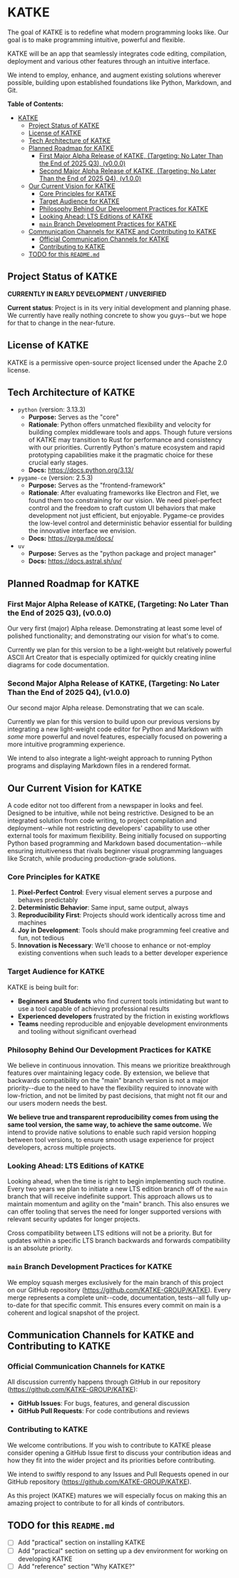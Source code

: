 # KATKE

The goal of KATKE is to redefine what modern programming looks like. Our goal is to make programming intuitive, powerful and flexible.

KATKE will be an app that seamlessly integrates code editing, compilation, deployment and various other features through an intuitive interface.

We intend to employ, enhance, and augment existing solutions wherever possible, building upon established foundations like Python, Markdown, and Git.

**Table of Contents:**

- [KATKE](#katke)
  - [Project Status of KATKE](#project-status-of-katke)
  - [License of KATKE](#license-of-katke)
  - [Tech Architecture of KATKE](#tech-architecture-of-katke)
  - [Planned Roadmap for KATKE](#planned-roadmap-for-katke)
    - [First Major Alpha Release of KATKE, (Targeting: No Later Than the End of 2025 Q3), (v0.0.0)](#first-major-alpha-release-of-katke-targeting-no-later-than-the-end-of-2025-q3-v000)
    - [Second Major Alpha Release of KATKE, (Targeting: No Later Than the End of 2025 Q4), (v1.0.0)](#second-major-alpha-release-of-katke-targeting-no-later-than-the-end-of-2025-q4-v100)
  - [Our Current Vision for KATKE](#our-current-vision-for-katke)
    - [Core Principles for KATKE](#core-principles-for-katke)
    - [Target Audience for KATKE](#target-audience-for-katke)
    - [Philosophy Behind Our Development Practices for KATKE](#philosophy-behind-our-development-practices-for-katke)
    - [Looking Ahead: LTS Editions of KATKE](#looking-ahead-lts-editions-of-katke)
    - [`main` Branch Development Practices for KATKE](#main-branch-development-practices-for-katke)
  - [Communication Channels for KATKE and Contributing to KATKE](#communication-channels-for-katke-and-contributing-to-katke)
    - [Official Communication Channels for KATKE](#official-communication-channels-for-katke)
    - [Contributing to KATKE](#contributing-to-katke)
  - [TODO for this `README.md`](#todo-for-this-readmemd)

## Project Status of KATKE

**CURRENTLY IN EARLY DEVELOPMENT / UNVERIFIED**

**Current status**: Project is in its very initial development and planning phase. We currently have really nothing concrete to show you guys--but we hope for that to change in the near-future.

## License of KATKE

KATKE is a permissive open-source project licensed under the Apache 2.0 license.

## Tech Architecture of KATKE

- `python` (version: 3.13.3)
  - **Purpose:** Serves as the "core"
  - **Rationale**: Python offers unmatched flexibility and velocity for building complex middleware tools and apps. Though future versions of KATKE may transition to Rust for performance and consistency with our priorities. Currently Python's mature ecosystem and rapid prototyping capabilities make it the pragmatic choice for these crucial early stages.
  - **Docs:** https://docs.python.org/3.13/
- `pygame-ce` (version: 2.5.3)
  - **Purpose:** Serves as the "frontend-framework"
  - **Rationale**: After evaluating frameworks like Electron and Flet, we found them too constraining for our vision. We need pixel-perfect control and the freedom to craft custom UI behaviors that make development not just efficient, but enjoyable. Pygame-ce provides the low-level control and deterministic behavior essential for building the innovative interface we envision.
  - **Docs:** https://pyga.me/docs/
- `uv`
  - **Purpose:** Serves as the "python package and project manager"
  - **Docs:** https://docs.astral.sh/uv/

## Planned Roadmap for KATKE

### First Major Alpha Release of KATKE, (Targeting: No Later Than the End of 2025 Q3), (v0.0.0)

Our very first (major) Alpha release. Demonstrating at least some level of polished functionality; and demonstrating our vision for what's to come.

Currently we plan for this version to be a light-weight but relatively powerful ASCII Art Creator that is especially optimized for quickly creating inline diagrams for code documentation.

### Second Major Alpha Release of KATKE, (Targeting: No Later Than the End of 2025 Q4), (v1.0.0)

Our second major Alpha release. Demonstrating that we can scale.

Currently we plan for this version to build upon our previous versions by integrating a new light-weight code editor for Python and Markdown with *some* more powerful and novel features, especially focused on powering a more intuitive programming experience.

We intend to also integrate a light-weight approach to running Python programs and displaying Markdown files in a rendered format.

## Our Current Vision for KATKE

A code editor not too different from a newspaper in looks and feel. Designed to be intuitive, while not being restrictive. Designed to be an integrated solution from code writing, to project compilation and deployment--while not restricting developers' capability to use other external tools for maximum flexibility. Being initially focused on supporting Python based programming and Markdown based documentation--while ensuring intuitiveness that rivals beginner visual programming languages like Scratch, while producing production-grade solutions.

### Core Principles for KATKE

1. **Pixel-Perfect Control**: Every visual element serves a purpose and behaves predictably
2. **Deterministic Behavior**: Same input, same output, always
3. **Reproducibility First**: Projects should work identically across time and machines
4. **Joy in Development**: Tools should make programming feel creative and fun, not tedious
5. **Innovation is Necessary**: We'll choose to enhance or not-employ existing conventions when such leads to a better developer experience

### Target Audience for KATKE

KATKE is being built for:
- **Beginners and Students** who find current tools intimidating but want to use a tool capable of achieving professional results
- **Experienced developers** frustrated by the friction in existing workflows
- **Teams** needing reproducible and enjoyable development environments and tooling without significant overhead

### Philosophy Behind Our Development Practices for KATKE

We believe in continuous innovation. This means we prioritize breakthrough features over maintaining legacy code. By extension, we believe that backwards compatibility on the "main" branch version is not a major priority--due to the need to have the flexibility required to innovate with low-friction, and not be limited by past decisions, that might not fit our and our users modern needs the best.

**We believe true and transparent reproducibility comes from using the same tool version, the same way, to achieve the same outcome.** We intend to provide native solutions to enable such rapid version hopping between tool versions, to ensure smooth usage experience for project developers, across multiple projects.

### Looking Ahead: LTS Editions of KATKE

Looking ahead, when the time is right to begin implementing such routine. Every two years we plan to initiate a new LTS edition branch off of the `main` branch that will receive indefinite support. This approach allows us to maintain momentum and agility on the "main" branch. This also ensures we can offer tooling that serves the need for longer supported versions with relevant security updates for longer projects.

Cross compatibility between LTS editions will not be a priority. But for updates within a specific LTS branch backwards and forwards compatibility is an absolute priority.

### `main` Branch Development Practices for KATKE

We employ squash merges exclusively for the main branch of this project on our GitHub repository (https://github.com/KATKE-GROUP/KATKE). Every merge represents a complete unit--code, documentation, tests--all fully up-to-date for that specific commit. This ensures every commit on main is a coherent and logical snapshot of the project.

## Communication Channels for KATKE and Contributing to KATKE

### Official Communication Channels for KATKE

All discussion currently happens through GitHub in our repository (https://github.com/KATKE-GROUP/KATKE):
- **GitHub Issues**: For bugs, features, and general discussion
- **GitHub Pull Requests**: For code contributions and reviews

### Contributing to KATKE

We welcome contributions. If you wish to contribute to KATKE please consider opening a GitHub Issue first to discuss your contribution ideas and how they fit into the wider project and its priorities before contributing.

We intend to swiftly respond to any Issues and Pull Requests opened in our GitHub repository (https://github.com/KATKE-GROUP/KATKE).

As this project (KATKE) matures we will especially focus on making this an amazing project to contribute to for all kinds of contributors.

## TODO for this `README.md`

- [ ] Add "practical" section on installing KATKE
- [ ] Add "practical" section on setting up a dev environment for working on developing KATKE
- [ ] Add "reference" section "Why KATKE?"
